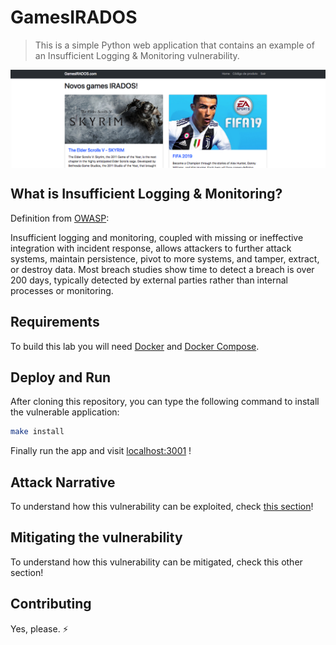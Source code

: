 # GamesIRADOS
> This is a simple Python  web application that contains an example of an Insufficient Logging & Monitoring vulnerability.

<img src="images/gamesirados-banner.png" align="center"/>

## What is Insufficient Logging & Monitoring?

Definition from [OWASP](https://www.owasp.org/index.php/Top_10-2017_A10-Insufficient_Logging%26Monitoring):

Insufficient logging and monitoring, coupled with missing or ineffective integration with incident response, allows attackers to further attack systems, maintain persistence, pivot to more systems, and tamper, extract, or destroy data. Most breach studies show time to detect a breach is over 200 days, typically detected by external parties rather than internal processes or monitoring.

## Requirements

To build this lab you will need [Docker][Docker Install] and [Docker Compose][Docker Compose Install].

## Deploy and Run

After cloning this repository, you can type the following command to install the vulnerable application:

```sh
make install
```

Finally run the app and visit [localhost:3001][App] !

## Attack Narrative

To understand how this vulnerability can be exploited, check [this section](docs/ATTACK.md)!

## Mitigating the vulnerability

To understand how this vulnerability can be mitigated, check this other section!

## Contributing

Yes, please. :zap:

[Docker Install]:  https://docs.docker.com/install/
[Docker Compose Install]: https://docs.docker.com/compose/install/
[App]: http://127.0.0.1:3001
